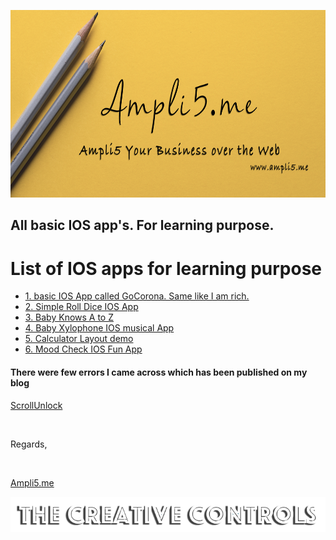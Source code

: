 <a href="www.ampli5.me"><img src="./Documentation/github_banner.png" height="300" width="850"></a>

## All basic IOS app's. For learning purpose.

# List of IOS apps for learning purpose

- <a href="https://github.com/trickyj/IOS-GoCorona"> 1. basic IOS App called GoCorona. Same like I am rich.</a>
- <a href="https://github.com/trickyj/Pro_2_IOS_Dicee-iOS13">2. Simple Roll Dice IOS App</a>
- <a href="#">3. Baby Knows A to Z </a>
- <a href="https://github.com/trickyj/Babby_Xylophone">4. Baby Xylophone IOS musical App </a>
- <a href="https://github.com/trickyj/Calculator-Layout-iOS13">5. Calculator Layout demo </a>
- <a href="https://github.com/trickyj/Pro_4_IOS_Mood_Check">6. Mood Check IOS Fun App </a>

#### There were few errors I came across which has been published on my blog

<a href="https://scrollunlock.wordpress.com/">ScrollUnlock</a>

<br>

Regards,

<br>

<a href="http://ampli5.me">Ampli5.me</a>

![End Banner](Documentation/logo.png)
